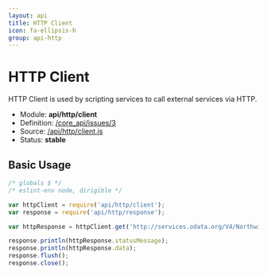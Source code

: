 ```yaml
---
layout: api
title: HTTP Client
icon: fa-ellipsis-h
group: api-http
---
```


HTTP Client
===

HTTP Client is used by scripting services to call external services via HTTP.

- Module: **api/http/client**
- Definition: [/core_api/issues/3](https://github.com/dirigiblelabs/core_api/issues/3)
- Source: [/api/http/client.js](https://github.com/dirigiblelabs/core_api/blob/master/core_api/ScriptingServices/api/http/client.js)
- Status: **stable**

Basic Usage
---

```javascript
/* globals $ */
/* eslint-env node, dirigible */

var httpClient = require('api/http/client');
var response = require('api/http/response');

var httpResponse = httpClient.get('http://services.odata.org/V4/Northwind/Northwind.svc/');

response.println(httpResponse.statusMessage);
response.println(httpResponse.data);
response.flush();
response.close();
```
